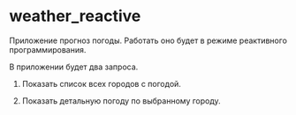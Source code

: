 # weather_reactive

Приложение прогноз погоды. Работать оно будет в режиме реактивного программирования.

В приложении будет два запроса.

1. Показать список всех городов с погодой.

2. Показать детальную погоду по выбранному городу.